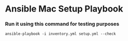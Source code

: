 # Ansible Mac Setup Playbook

### Run it using this command for testing purposes

```
ansible-playbook -i inventory.yml setup.yml --check
```